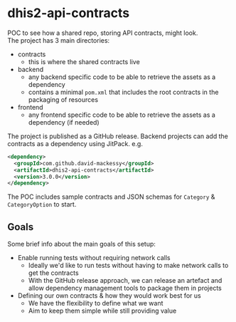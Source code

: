 # dhis2-api-contracts

POC to see how a shared repo, storing API contracts, might look.  
The project has 3 main directories: 
- contracts
  - this is where the shared contracts live
- backend
  - any backend specific code to be able to retrieve the assets as a dependency
  - contains a minimal `pom.xml` that includes the root contracts in the packaging of resources
- frontend
  - any frontend specific code to be able to retrieve the assets as a dependency (if needed)

The project is published as a GitHub release. Backend projects can add the contracts as a dependency using JitPack. e.g. 
```xml
<dependency>
  <groupId>com.github.david-mackessy</groupId>
  <artifactId>dhis2-api-contracts</artifactId>
  <version>3.0.0</version>
</dependency>
```

The POC includes sample contracts and JSON schemas for `Category` & `CategoryOption` to start.

## Goals
Some brief info about the main goals of this setup: 
- Enable running tests without requiring network calls
  - Ideally we'd like to run tests without having to make network calls to get the contracts
  - With the GitHub release approach, we can release an artefact and allow dependency management tools to package them in projects
- Defining our own contracts & how they would work best for us
  - We have the flexibility to define what we want
  - Aim to keep them simple while still providing value 